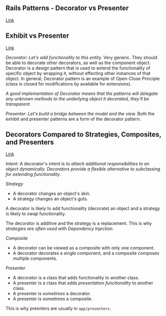 ## Rails Patterns - Decorator vs Presenter
[Link](http://stackoverflow.com/questions/7860301/rails-patterns-decorator-vs-presenter)

## Exhibit vs Presenter
[Link](http://mikepackdev.com/blog_posts/31-exhibit-vs-presenter)

*Decorator: Let's add functionality to this entity.* Very generic. They should be able to decorate other decorators, as well as the component object. Decorator is a design pattern that is used to extend the functionality of specific object by wrapping it, without effecting other instances of that object. In general, Decorator pattern is an example of Open-Close Principle (class is closed for modifications by available for extensions).

_A good implementation of Decorator means that the patterns will delegate any unknown methods to the underlying object it decorated, they'll be transparent._

*Presenter: Let's build a bridge between the model and the view.* Both the exhibit and presenter patterns are a form of the decorator pattern.

## Decorators Compared to Strategies, Composites, and Presenters
[Link](http://robots.thoughtbot.com/decorators-compared-to-strategies-composites-and)

*Intent*: A decorator's intent is to *attach additional responsibilities to an object dynamically. Decorators provide a flexible alternative to subclassing for extending functionality*.

*Strategy*

- A decorator changes an object's skin.
- A strategy changes an object's guts.

A decorator is likely to add functionality (decorate) an object and a strategy is likely to *swap* functionality.

The decorator is additive and the strategy is a replacement. This is why _strategies are often used with Dependency Injection_.

*Composite*

- A decorator can be viewed as a composite with only one component.
- A decorator decorates a single component, and a composite composes multiple components.

*Presenter*

- A decorator is a class that adds functionality to another class.
- A presenter is a class that adds *presentation functionality* to another class.
- A presenter is *sometimes* a decorator.
- A presenter is sometimes a composite.

This is why presnters are usually in `app/presenters`.
